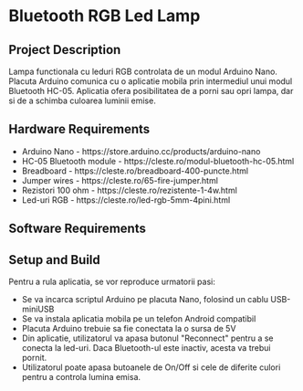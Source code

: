 <h1>Bluetooth RGB Led Lamp</h1>

<h2>Project Description</h2>
Lampa functionala cu leduri RGB controlata de un modul Arduino Nano. Placuta Arduino comunica cu o aplicatie mobila prin intermediul unui modul Bluetooth HC-05. Aplicatia ofera posibilitatea de a porni sau opri lampa, dar si de a schimba culoarea luminii emise. 

<h2>Hardware Requirements</h2>
<ul>
    <li>Arduino Nano - https://store.arduino.cc/products/arduino-nano</li>
    <li>HC-05 Bluetooth module - https://cleste.ro/modul-bluetooth-hc-05.html</li>
    <li>Breadboard - https://cleste.ro/breadboard-400-puncte.html</li>
    <li>Jumper wires - https://cleste.ro/65-fire-jumper.html</li>
    <li>Rezistori 100 ohm - https://cleste.ro/rezistente-1-4w.html</li>
    <li>Led-uri RGB - https://cleste.ro/led-rgb-5mm-4pini.html</li>
</ul>

<h2>Software Requirements</h2>
<ul>
</ul>

<h2>Setup and Build</h2>
Pentru a rula aplicatia, se vor reproduce urmatorii pasi:
<ul>
    <li>Se va incarca scriptul Arduino pe placuta Nano, folosind un cablu USB-miniUSB</li>
    <li>Se va instala aplicatia mobila pe un telefon Android compatibil</li>
    <li>Placuta Arduino trebuie sa fie conectata la o sursa de 5V</li>
    <li>Din aplicatie, utilizatorul va apasa butonul "Reconnect" pentru a se conecta la led-uri. Daca Bluetooth-ul este inactiv, acesta va trebui pornit.</li>
    <li>Utilizatorul poate apasa butoanele de On/Off si cele de diferite culori pentru a controla lumina emisa.</li>
</ul>

